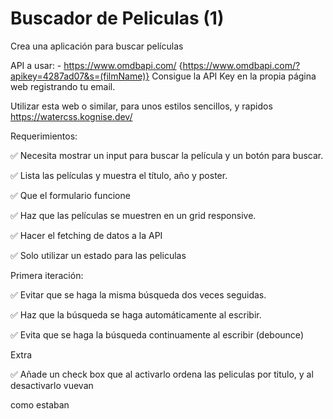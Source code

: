 # Buscador de Peliculas (1)

Crea una aplicación para buscar películas

API a usar: - https://www.omdbapi.com/ {https://www.omdbapi.com/?apikey=4287ad07&s=(filmName)}
Consigue la API Key en la propia página web registrando tu email.

Utilizar esta web o similar, para unos estilos sencillos, y rapidos https://watercss.kognise.dev/

Requerimientos:

✅ Necesita mostrar un input para buscar la película y un botón para buscar.

✅ Lista las películas y muestra el título, año y poster.

✅ Que el formulario funcione

✅ Haz que las películas se muestren en un grid responsive.

✅ Hacer el fetching de datos a la API

✅ Solo utilizar un estado para las peliculas

Primera iteración:

✅ Evitar que se haga la misma búsqueda dos veces seguidas.

✅ Haz que la búsqueda se haga automáticamente al escribir.

✅ Evita que se haga la búsqueda continuamente al escribir (debounce)

Extra

✅ Añade un check box que al activarlo ordena las peliculas por titulo, y al desactivarlo vuevan

como estaban
